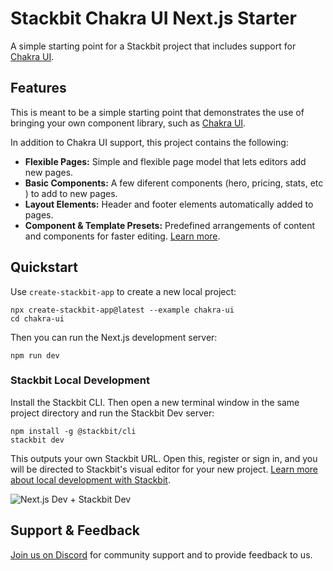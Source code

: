 # Stackbit Chakra UI Next.js Starter

A simple starting point for a Stackbit project that includes support for [Chakra UI](https://chakra-ui.com/).

## Features

This is meant to be a simple starting point that demonstrates the use of bringing your own component library, such as [Chakra UI](https://chakra-ui.com/).

In addition to Chakra UI support, this project contains the following:

- **Flexible Pages:** Simple and flexible page model that lets editors add new pages.
- **Basic Components:** A few diferent components (hero, pricing, stats, etc ) to add to new pages.
- **Layout Elements:** Header and footer elements automatically added to pages.
- **Component & Template Presets:** Predefined arrangements of content and components for faster editing. [Learn more](https://docs.stackbit.com/conceptual-guides/content-presets/).

## Quickstart

Use `create-stackbit-app` to create a new local project:

    npx create-stackbit-app@latest --example chakra-ui
    cd chakra-ui

Then you can run the Next.js development server:

    npm run dev

### Stackbit Local Development

Install the Stackbit CLI. Then open a new terminal window in the same project directory and run the Stackbit Dev server:

    npm install -g @stackbit/cli
    stackbit dev

This outputs your own Stackbit URL. Open this, register or sign in, and you will be directed to Stackbit's visual editor for your new project. [Learn more about local development with Stackbit](https://docs.stackbit.com/how-to-guides/local-development/).

![Next.js Dev + Stackbit Dev](https://assets.stackbit.com/docs/next-dev-stackbit-dev.png)

## Support & Feedback

[Join us on Discord](https://discord.gg/HUNhjVkznH) for community support and to provide feedback to us.
